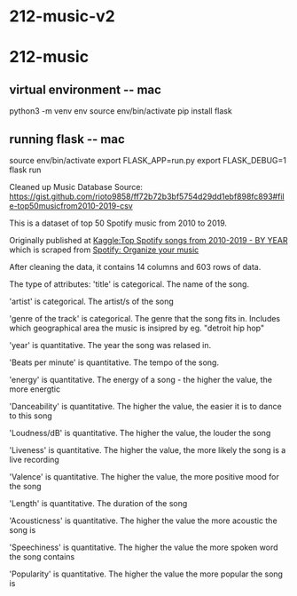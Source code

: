 # 212-music-v2
# 212-music

## virtual environment -- mac
python3 -m venv env
source env/bin/activate
pip install flask

## running flask -- mac
source env/bin/activate
export FLASK_APP=run.py
export FLASK_DEBUG=1
flask run
 
<!-- I've (Maggie) added comments to sections that weren't in the orgional README doc before--> 

<!--added source where this database came from-->
Cleaned up Music Database Source: https://gist.github.com/rioto9858/ff72b72b3bf5754d29dd1ebf898fc893#file-top50musicfrom2010-2019-csv



This is a dataset of top 50 Spotify music from 2010 to 2019. 

Originally published at [Kaggle:Top Spotify songs from 2010-2019 - BY YEAR](https://www.kaggle.com/leonardopena/top-spotify-songs-from-20102019-by-year) which is scraped from [Spotify: Organize your music](http://organizeyourmusic.playlistmachinery.com/)

After cleaning the data, it contains 14 columns and 603 rows of data.


<!-- I've added the definitions that were in the table but moved them to the README doc to not clutter the dB data, this will also be somewhere on the website-->
The type of attributes:
  'title' is categorical. The name of the song.

  'artist' is categorical. The artist/s of the song

  'genre of the track' is categorical. The genre that the song fits in. Includes which geographical area the music is insipred by eg. "detroit hip hop"

  'year' is quantitative. The year the song was relased in.

  'Beats per minute' is quantitative. The tempo of the song.

  'energy' is quantitative. 
  The energy of a song - the higher the value, the more energtic

  'Danceability' is quantitative. 
  The higher the value, the easier it is to dance to this song

  'Loudness/dB' is quantitative. The higher the value, the louder the song

  'Liveness' is quantitative. The higher the value, the more likely the song is a live recording

  'Valence' is quantitative. The higher the value, the more positive mood for the song

  'Length' is quantitative. The duration of the song

  'Acousticness' is quantitative. The higher the value the more acoustic the song is

  'Speechiness' is quantitative. The higher the value the more spoken word the song contains

  'Popularity' is quantitative. The higher the value the more popular the song is
  


